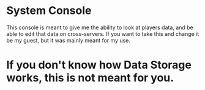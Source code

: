 # System Console

This console is meant to give me the ability to look at players data, and be able to edit that data on cross-servers. If you want to take this and change it be my guest, but it was mainly meant for my use.


# If you don't know how Data Storage works, this is not meant for you.


